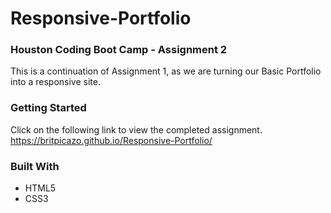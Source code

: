 # Responsive-Portfolio

### Houston Coding Boot Camp - Assignment 2

This is a continuation of Assignment 1, as we are turning our Basic Portfolio into a responsive site.

### Getting Started

Click on the following link to view the completed assignment.   
https://britpicazo.github.io/Responsive-Portfolio/

### Built With

* HTML5
* CSS3
